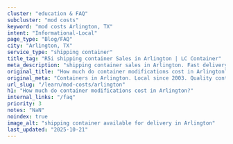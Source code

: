 ```yaml
---
cluster: "education & FAQ"
subcluster: "mod costs"
keyword: "mod costs Arlington, TX"
intent: "Informational-Local"
page_type: "Blog/FAQ"
city: "Arlington, TX"
service_type: "shipping container"
title_tag: "R5i shipping container Sales in Arlington | LC Container"
meta_description: "shipping container sales in Arlington. Fast delivery, competitive pricing. Serving mod costs area. Quote ID: BBY. Call (214) 524-4168 for your free quote today."
original_title: "How much do container modifications cost in Arlington? | LC Container"
original_meta: "Containers in Arlington. Local since 2003. Quality containers. Fast delivery. Get your free quote — call (214) 524-4168 today. LC Container — your trusted DF..."
url_slug: "/learn/mod-costs/arlington"
h1: "How much do container modifications cost in Arlington?"
internal_links: "/faq"
priority: 3
notes: "NaN"
noindex: true
image_alt: "shipping container available for delivery in Arlington"
last_updated: "2025-10-21"
---
```


<!-- TODO: Add unique city/inventory copy, images, and internal links here. -->
